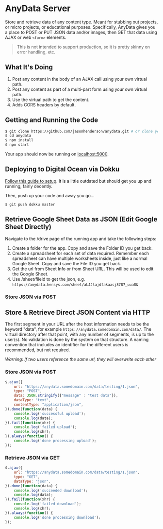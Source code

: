 # AnyData Server

Store and retrieve data of any content type. Meant for stubbing out projects, or micro projects, or educational purposes.
Specifically, AnyData gives you a place to POST or PUT JSON data and/or images, then GET that data using AJAX
or web `<form>` elements.

 > This is not intended to support production, so it is pretty skinny on error handling, etc.

## What It's Doing

1. Post any content in the body of an AJAX call using your own virtual path.
1. Post any content as part of a multi-part form using your own virtual path.
1. Use the virtual path to get the content.
1. Adds CORS headers by default.

## Getting and Running the Code

```sh
$ git clone https://github.com/jasonhenderson/anydata.git # or clone your own fork
$ cd anydata
$ npm install
$ npm start
```

Your app should now be running on [localhost:5000](http://localhost:5000/).

## Deploying to Digital Ocean via Dokku

[Follow this guide to setup](https://glebbahmutov.com/blog/running-multiple-applications-in-dokku/).
It is a little outdated but should get you up and running, fairly decently.

Then, push up your code and away you go...
```
$ git push dokku master
```

## Retrieve Google Sheet Data as JSON (Edit Google Sheet Directly)

Navigate to the /drive page of the running app and take the following steps:

1. Create a folder for the app. Copy and save the Folder ID you get back.
1. Create a spreadsheet for each set of data required. Remember each spreadsheet can have multiple worksheets inside, 
just like a normal Google Sheet. Copy and save the File ID you get back.
1. Get the url from Sheet Info or from Sheet URL. This will be used to edit the Google Sheet.
1. Use /sheet/fileid to get the json, e.g.
```https://anydata.hensys.com/sheet/aLJJlajdfakaasj8787_uua8&```

### Store JSON via POST


## Store & Retrieve Direct JSON Content via HTTP

The first segment in your URL after the host information needs to be the keyword "data", for
example `https://anydata.somedomain.com/data/`. The virtual directory after that point,
with any number of segments, is up to the user(s). No validation is done by the system on that structure. 
A naming convention that includes an identifier for the different users is recommended, but not required.

*Warning: If two users reference the same url, they will overwrite each other*

### Store JSON via POST

```javascript
$.ajax({
    url: "https://anydata.somedomain.com/data/testing/1.json",
    type: "POST",
    data: JSON.stringify({"message" : "test data"}),
    dataType: "text",
    contentType: "application/json",
}).done(function(data) {
    console.log('successful upload');
    console.log(data);
}).fail(function(xhr) {
    console.log('failed upload');
    console.log(xhr);
}).always(function() {
    console.log('done processing upload');
});
```

### Retrieve JSON via GET

```javascript
$.ajax({
    url: "https://anydata.somedomain.com/data/testing/1.json",
    type: "GET",
    dataType: "json",
}).done(function(data) {
    console.log('succeeded download');
    console.log(data);
}).fail(function(xhr) {
    console.log('failed download');
    console.log(xhr);
}).always(function() {
    console.log('done processing download');
});
```
